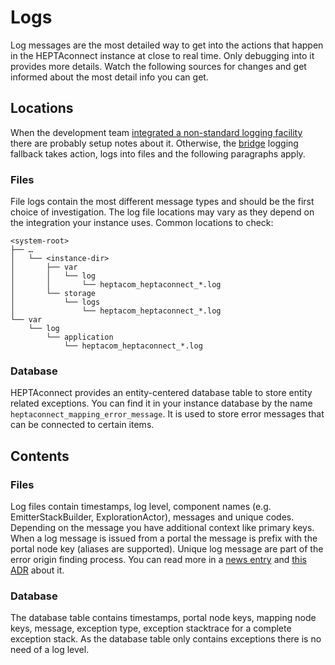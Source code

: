 # Logs

Log messages are the most detailed way to get into the actions that happen in the HEPTAconnect instance at close to real time.
Only debugging into it provides more details.
Watch the following sources for changes and get informed about the most detail info you can get.


## Locations

When the development team [integrated a non-standard logging facility](../integrator/logging.md) there are probably setup notes about it.
Otherwise, the [bridge](../integrator/bridges.md) logging fallback takes action, logs into files and the following paragraphs apply.


### Files

File logs contain the most different message types and should be the first choice of investigation.
The log file locations may vary as they depend on the integration your instance uses.
Common locations to check:

```
<system-root>
├── …
│   └── <instance-dir>
│       ├── var
│       │   └── log
│       │       └── heptacom_heptaconnect_*.log
│       └── storage
│           └── logs
│               └── heptacom_heptaconnect_*.log
└── var
    └── log
        └── application
            └── heptacom_heptaconnect_*.log
```


### Database

HEPTAconnect provides an entity-centered database table to store entity related exceptions.
You can find it in your instance database by the name `heptaconnect_mapping_error_message`.
It is used to store error messages that can be connected to certain items.


## Contents

### Files

Log files contain timestamps, log level, component names (e.g. EmitterStackBuilder, ExplorationActor), messages and unique codes.
Depending on the message you have additional context like primary keys.
When a log message is issued from a portal the message is prefix with the portal node key (aliases are supported).
Unique log message are part of the error origin finding process.
You can read more in a [news entry](/news/2022-05-17-exception-and-log-message-codes/) and [this ADR](../../reference/adr/2021-09-06-exception-and-log-message-codes.md) about it.


### Database

The database table contains timestamps, portal node keys, mapping node keys, message, exception type, exception stacktrace for a complete exception stack.
As the database table only contains exceptions there is no need of a log level.
